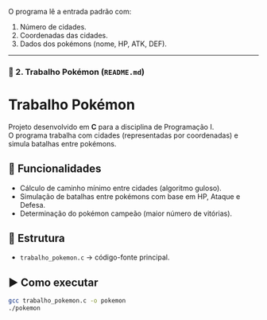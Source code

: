 O programa lê a entrada padrão com:

1. Número de cidades.
2. Coordenadas das cidades.
3. Dados dos pokémons (nome, HP, ATK, DEF).
 
---

### 📌 2. Trabalho Pokémon (`README.md`)

# Trabalho Pokémon

Projeto desenvolvido em **C** para a disciplina de Programação I.  
O programa trabalha com cidades (representadas por coordenadas) e simula batalhas entre pokémons.

## 🚀 Funcionalidades
- Cálculo de caminho mínimo entre cidades (algoritmo guloso).
- Simulação de batalhas entre pokémons com base em HP, Ataque e Defesa.
- Determinação do pokémon campeão (maior número de vitórias).

## 📂 Estrutura
- `trabalho_pokemon.c` → código-fonte principal.

## ▶️ Como executar
```bash
gcc trabalho_pokemon.c -o pokemon
./pokemon
